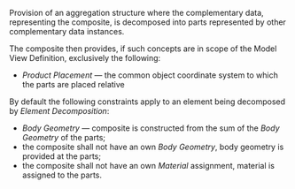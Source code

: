 Provision of an aggregation structure where the complementary data, representing the composite, is decomposed into parts represented by other complementary data instances.

The composite then provides, if such concepts are in scope of the Model View Definition, exclusively the following:

* _Product Placement_ &mdash; the common object coordinate system to which the parts are placed relative

By default the following constraints apply to an element being decomposed by _Element Decomposition_:

* _Body Geometry_ &mdash; composite is constructed from the sum of the _Body Geometry_ of the parts;
* the composite shall not have an own _Body Geometry_, body geometry is provided at the parts;
* the composite shall not have an own _Material_ assignment, material is assigned to the parts.
